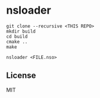 # nsloader

```
git clone --recursive <THIS REPO>
mkdir build
cd build
cmake ..
make
```

```
nsloader <FILE.nso>
```

## License

MIT
